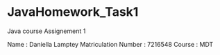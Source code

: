 # JavaHomework_Task1
Java course Assignement 1

Name : Daniella Lamptey
Matriculation Number : 7216548
Course : MDT

